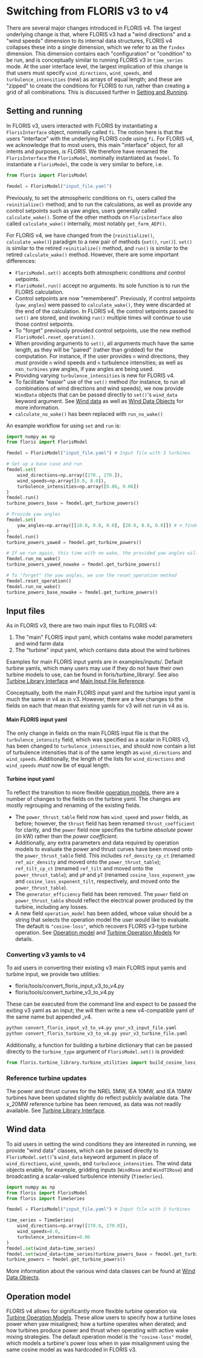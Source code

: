 # Switching from FLORIS v3 to v4

There are several major changes introduced in FLORIS v4. The largest underlying change is that,
where FLORIS v3 had a "wind directions" and a "wind speeds" dimension to its internal data
structures, FLORIS v4 collapses these into a single dimension, which we refer to as the `findex`
dimension. This dimension contains each "configuration" or "condition" to be run, and is
conceptually similar to running FLORIS v3 in `time_series` mode. At the user interface level, the
largest implication of this change is that users must specify `wind_directions`, `wind_speeds`, and
`turbulence_intensities` (new) as arrays of equal length; and these are "zipped" to create the
conditions for FLORIS to run, rather than creating a grid of all combinations. This is discussed
further in [Setting and Running](#setting-and-running).

## Setting and running

In FLORIS v3, users interacted with FLORIS by instantiating a `FlorisInterface` object, nominally
called `fi`. The notion here is that the users "interface" with the underlying FLORIS code using 
`fi`. For FLORIS v4, we acknowledge that to most users, this main "interface" object, for all
intents and purposes, _is FLORIS_. We therefore have renamed the `FlorisInterface` the
`FlorisModel`, nominally instantiated as `fmodel`. To instantiate a `FlorisModel`, the code is
very similar to before, i.e.
```python
from floris import FlorisModel

fmodel = FlorisModel("input_file.yaml")
```

Previously, to set the atmospheric conditions on `fi`, users called the `reinitialize()` method;
and to run the calculations, as well as provide any control setpoints such as yaw angles, users
generally called `calculate_wake()`. Some of the other methods on `FlorisInterface` also called
`calculate_wake()` internally, most notably `get_farm_AEP()`.

For FLORIS v4, we have changed from the (`reinitialize()`, `calculate_wake()`) paradigm to a new
pair of methods (`set()`, `run()`). `set()` is similar to the retired `reinitialize()` method, and
`run()` is similar to the retired `calculate_wake()` method. However, there are some important
differences:
- `FlorisModel.set()` accepts both atmospheric conditions _and_ control setpoints.
- `FlorisModel.run()` accept no arguments. Its sole function is to run the FLORIS calculation.
- Control setpoints are now "remembered". Previously, if control setpoints (`yaw_angles`) were
passed to `calculate_wake()`, they were discarded at the end of the calculation. In FLORIS v4, the
control setpoints passed to `set()` are stored, and invoking `run()` multiple times will continue to
use those control setpoints.
- To "forget" previously provided control setpoints, use the new method
`FlorisModel.reset_operation()`.
- When providing arguments to `set()`, all arguments much have the same length, as they will be
"paired" (rather than gridded) for the computation. For instance, if the user provides `n`
wind directions, they _must_ provide `n` wind speeds and `n` turbulence intensities; as well as
`n`x`n_turbines` yaw angles, if yaw angles are being used.
- Providing varying `turbulence_intensities` is new for FLORIS v4.
- To facilitate "easier" use of the `set()` method (for instance, to run all combinations of
wind directions and wind speeds), we now provide `WindData` objects that can be passed directly to
`set()`'s `wind_data` keyword argument. See [Wind data](#wind-data) as well as
[Wind Data Objects](wind_data_user) for more information.
- `calculate_no_wake()` has been replaced with `run_no_wake()`

An example workflow for using `set` and `run` is:
```python
import numpy as np
from floris import FlorisModel

fmodel = FlorisModel("input_file.yaml") # Input file with 3 turbines

# Set up a base case and run
fmodel.set(
    wind_directions=np.array([270., 270.]),
    wind_speeds=np.array([8.0, 8.0]),
    turbulence_intensities=np.array([0.06, 0.06])
)
fmodel.run()
turbine_powers_base = fmodel.get_turbine_powers()

# Provide yaw angles
fmodel.set(
    yaw_angles=np.array([[10.0, 0.0, 0.0], [20.0, 0.0, 0.0]]) # n_findex x n_turbines
)
fmodel.run()
turbine_powers_yawed = fmodel.get_turbine_powers()

# If we run again, this time with no wake, the provided yaw angles will still be used
fmodel.run_no_wake()
turbine_powers_yawed_nowake = fmodel.get_turbine_powers()

# To "forget" the yaw angles, we use the reset_operation method
fmodel.reset_operation()
fmodel.run_no_wake()
turbine_powers_base_nowake = fmodel.get_turbine_powers()
```

## Input files
As in FLORIS v3, there are two main input files to FLORIS v4:
1. The "main" FLORIS input yaml, which contains wake model parameters and wind farm data
2. The "turbine" input yaml, which contains data about the wind turbines

Examples for main FLORIS input yamls are in examples/inputs/. Default turbine yamls, which many
users
may use if they do not have their own turbine models to use, can be found in foris/turbine_library/.
See also [Turbine Library Interface](input_reference_turbine) and
[Main Input File Reference](input_reference_main).

Conceptually, both the main FLORIS input yaml and the turbine input yaml is much the same in v4 as
in v3. However, there are a few changes to the fields on each that mean that existing yamls for v3
will not run in v4 as is.

#### Main FLORIS input yaml
The only change in fields on the main FLORIS input file is that the `turbulence_intensity` field,
which was specified as a scalar in FLORIS v3, has been changed to `turbulence_intensities`, and
should now contain a list of turbulence intensities that is of the same length as `wind_directions`
and `wind_speeds`. Additionally, the length of the lists for `wind_directions` and `wind_speeds`
_must_ now be of equal length.

#### Turbine input yaml
To reflect the transition to more flexible [operation models](#operation-model), there are a
number of changes to the fields on the turbine yaml. The changes are mostly regrouping and
renaming of the existing fields.
- The `power_thrust_table` field now has `wind_speed` and `power` fields, as before; however,
the `thrust` field has been renamed `thrust_coefficient` for clarity, and the `power` field now
specifies the turbine _absolute_ power (in kW) rather than the _power coefficient_.
- Additionally, any extra parameters and data required by operation models to evaluate the power
and thrust curves have been moved onto the `power_thrust_table` field. This includes
`ref_density_cp_ct` (renamed `ref_air_density` and moved onto the `power_thrust_table`);
`ref_tilt_cp_ct` (renamed `ref_tilt` and moved onto the `power_thrust_table`); and `pP` and `pT`
(renamed `cosine_loss_exponent_yaw` and `cosine_loss_exponent_tilt`, respectively, and moved onto
the `power_thrust_table`).
- The `generator_efficiency` field has been removed. The `power` field on `power_thrust_table`
should reflect the electrical power produced by the turbine, including any losses.
- A new field `operation_model` has been added, whose value should be a string that selects the
operation model the user would like to evaluate. The default is `"cosine-loss"`,
which recovers FLORIS v3-type turbine operation. See [Operation model](#operation-model) and
[Turbine Operation Models](operation_models_user) for details.

### Converting v3 yamls to v4
To aid users in converting their existing v3 main FLORIS input yamls and turbine input, we provide
two utilities:
- floris/tools/convert_floris_input_v3_to_v4.py
- floris/tools/convert_turbine_v3_to_v4.py

These can be executed from the command line and expect to be passed the exiting v3 yaml as an input;
the will then write a new v4-compatible yaml of the same name but appended _v4.
```bash
python convert_floris_input_v3_to_v4.py your_v3_input_file.yaml
python convert_floris_turbine_v3_to_v4.py your_v3_turbine_file.yaml
```

Additionally, a function for building a turbine dictionary that can be passed directly to the
`turbine_type` argument of `FlorisModel.set()` is provided:
```python
from floris.turbine_library.turbine_utilities import build_cosine_loss_turbine_dict
```

### Reference turbine updates
The power and thrust curves for the NREL 5MW, IEA 10MW, and IEA 15MW turbines have been updated
slightly do reflect publicly available data. The x_20MW reference turbine has been removed, as data
was not readily available. See [Turbine Library Interface](input_reference_turbine).

## Wind data
To aid users in setting the wind conditions they are interested in running, we provide "wind data"
classes, which can be passed directly to `FlorisModel.set()`'s `wind_data` keyword argument in place
of `wind_directions`, `wind_speeds`, and `turbulence_intensities`. The wind data objects enable,
for example, gridding inputs (`WindRose` and `WindTIRose`) and broadcasting a scalar-valued
turbulence intensity (`TimeSeries`).
```python
import numpy as np
from floris import FlorisModel
from floris import TimeSeries

fmodel = FlorisModel("input_file.yaml") # Input file with 3 turbines

time_series = TimeSeries(
    wind_directions=np.array([270.0, 270.0]),
    wind_speeds=8.0,
    turbulence_intensities=0.06
)
fmodel.set(wind_data=time_series)
fmodel.set(wind_data=time_series)turbine_powers_base = fmodel.get_turbine_powers()
turbine_powers = fmodel.get_turbine_powers()
```

More information about the various wind data classes can be found at
[Wind Data Objects](wind_data_user).

## Operation model
FLORIS v4 allows for significantly more flexible turbine operation via
[Turbine Operation Models](operation_models_user). These allow users to specify how a turbine loses
power when yaw misaligned; how a turbine operates when derated; and how turbines produce power
and thrust when operating with active wake mixing strategies. The default operation model is the
`"cosine-loss"` model, which models a turbine's power loss when in yaw misalignment using the same
cosine model as was hardcoded in FLORIS v3.
